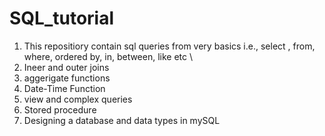 # SQL_tutorial
1. This repositiory contain sql queries from very basics i.e., select , from, where, ordered by, in, between, like etc \\
2. Ineer and outer joins
3. aggerigate functions
4. Date-Time Function
5. view and complex queries
6. Stored procedure
7. Designing a database and data types in mySQL 
